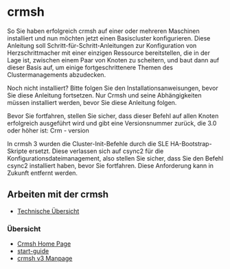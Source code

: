 # crmsh

So Sie haben erfolgreich crmsh auf einer oder mehreren Maschinen installiert und nun möchten jetzt einen Basiscluster konfigurieren.
Diese Anleitung soll Schritt-für-Schritt-Anleitungen zur Konfiguration von Herzschrittmacher mit einer einzigen Ressource bereitstellen, die in der Lage ist, zwischen einem Paar von Knoten zu scheitern, und baut dann auf dieser Basis auf, um einige fortgeschrittenere Themen des Clustermanagements abzudecken.

Noch nicht installiert? Bitte folgen Sie den Installationsanweisungen, bevor Sie diese Anleitung fortsetzen. 
Nur Crmsh und seine Abhängigkeiten müssen installiert werden, bevor Sie diese Anleitung folgen.

Bevor Sie fortfahren, stellen Sie sicher, dass dieser Befehl auf allen Knoten erfolgreich ausgeführt wird und gibt eine Versionsnummer zurück, die 3.0 oder höher ist:
Crm - version

In crmsh 3 wurden die Cluster-Init-Befehle durch die SLE HA-Bootstrap-Skripte ersetzt. Diese verlassen sich auf csync2 für die Konfigurationsdateimanagement, also stellen Sie sicher, dass Sie den Befehl csync2 installiert haben, bevor Sie fortfahren. Diese Anforderung kann in Zukunft entfernt werden.

## Arbeiten mit der crmsh

* [Technische Übersicht](../crmsh)

### Übersicht

* [Crmsh Home Page](http://crmsh.nongnu.org/)
* [start-guide](http://crmsh.github.io/start-guide/)
* [crmsh v3 Manpage](http://crmsh.github.io/man-3/)

